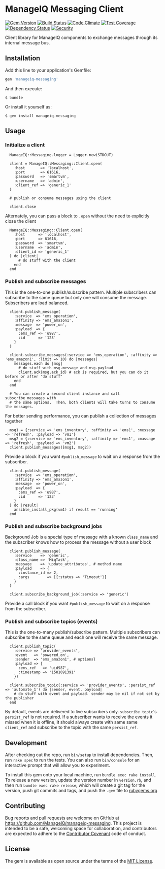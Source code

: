 # ManageIQ Messaging Client

[![Gem Version](https://badge.fury.io/rb/manageiq-messaging.svg)](http://badge.fury.io/rb/manageiq-messaging)
[![Build Status](https://travis-ci.org/ManageIQ/manageiq-messaging.svg)](https://travis-ci.org/ManageIQ/manageiq-messaging)
[![Code Climate](https://codeclimate.com/github/ManageIQ/manageiq-messaging.svg)](https://codeclimate.com/github/ManageIQ/manageiq-messaging)
[![Test Coverage](https://codeclimate.com/github/ManageIQ/manageiq-messaging/badges/coverage.svg)](https://codeclimate.com/github/ManageIQ/manageiq-messaging/coverage)
[![Dependency Status](https://gemnasium.com/ManageIQ/manageiq-messaging.svg)](https://gemnasium.com/ManageIQ/manageiq-messaging)
[![Security](https://hakiri.io/github/ManageIQ/manageiq-messaging/master.svg)](https://hakiri.io/github/ManageIQ/manageiq-messaging/master)

Client library for ManageIQ components to exchange messages through its internal message bus.

## Installation

Add this line to your application's Gemfile:

```ruby
gem 'manageiq-messaging'
```

And then execute:

    $ bundle

Or install it yourself as:

    $ gem install manageiq-messaging

## Usage

### Initialize a client

```
  ManageIQ::Messaging.logger = Logger.new(STDOUT)

  client = ManageIQ::Messaging::Client.open(
    :host       => 'localhost',
    :port       => 61616,
    :password   => 'smartvm',
    :username   => 'admin',
    :client_ref => 'generic_1'
  )

  # publish or consume messages using the client

  client.close
```

Alternately, you can pass a block to `.open` without the need to explicitly close the client

```
  ManageIQ::Messaging::Client.open(
    :host      => 'localhost',
    :port      => 61616,
    :password  => 'smartvm',
    :username  => 'admin',
    :client_id => 'generic_1'
  ) do |client|
      # do stuff with the client
    end
  end
```

### Publish and subscribe messages

This is the one-to-one publish/subscribe pattern. Multiple subscribers can subscribe to the same queue but only one will consume the message. Subscribers are load balanced.

```
  client.publish_message(
    :service  => 'ems_operation',
    :affinity => 'ems_amazon1',
    :message  => 'power_on',
    :payload  => {
      :ems_ref => 'u987',
      :id      => '123'
    }
  )

  client.subscribe_messages(:service => 'ems_operation', :affinity => 'ems_amazon1', :limit => 10) do |messages|
    messages.each do |msg|
      # do stuff with msg.message and msg.payload
      client.ack(msg.ack_id) # ack is required, but you can do it before or after "do stuff"
    end
  end

  # You can create a second client instance and call subscribe_messages with
  # the same options.  Then, both clients will take turns to consume the messages.
```

For better sending performance, you can publish a collection of messages together

```
  msg1 = {:service => 'ems_inventory', :affinity => 'ems1', :message => 'refresh', :payload => 'vm1'}
  msg2 = {:service => 'ems_inventory', :affinity => 'ems1', :massage => 'refresh', :payload => 'vm2')
  client.publish_messages([msg1, msg2])
```

Provide a block if you want `#publish_message` to wait on a response from the subscriber.

```
  client.publish_message(
    :service  => 'ems_operation',
    :affinity => 'ems_amazon1',
    :message  => 'power_on',
    :payload  => {
      :ems_ref => 'u987',
      :id      => '123'
    }
  ) do |result|
    ansible_install_pkg(vm1) if result == 'running'
  end
```

### Publish and subscribe background jobs

Background Job is a special type of message with a known `class_name` and the subscriber knows how to process the message without a user block

```
  client.publish_message(
    :service    => 'generic',
    :class_name => 'MiqTask',
    :message    => 'update_attributes', # method name
    :payload    => {
      :instance_id => 2,
      :args        => [{:status => 'Timeout'}]
    }
  )

  client.subscribe_background_job(:service => 'generic')
```

Provide a call block if you want `#publish_message` to wait on a response from the subscriber.

### Publish and subscribe topics (events)

This is the one-to-many publish/subscribe pattern. Multiple subscribers can subscribe to the same queue and each one will receive the same message.

```
  client.publish_topic(
    :service => 'provider_events',
    :event   => 'powered_on',
    :sender  => 'ems_amazon1', # optional
    :payload => {
      :ems_ref   => 'uid987',
      :timestamp => '1501091391'
    })

  client.subscribe_topic(:service => 'provider_events', :persist_ref => 'automate_1') do |sender, event, payload|
    # do stuff with event and payload. sender may be nil if not set by the publisher
  end
```

By default, events are delivered to live subscribers only. `subscribe_topic`'s `persist_ref` is not required. If a subscriber wants to receive the events it missed when it is offline, it should always create with same same `client_ref` and subscribe to the topic with the same `persist_ref`.

## Development

After checking out the repo, run `bin/setup` to install dependencies. Then, run `rake spec` to run the tests. You can also run `bin/console` for an interactive prompt that will allow you to experiment.

To install this gem onto your local machine, run `bundle exec rake install`. To release a new version, update the version number in `version.rb`, and then run `bundle exec rake release`, which will create a git tag for the version, push git commits and tags, and push the `.gem` file to [rubygems.org](https://rubygems.org).

## Contributing

Bug reports and pull requests are welcome on GitHub at https://github.com/ManageIQ/manageiq-messaging. This project is intended to be a safe, welcoming space for collaboration, and contributors are expected to adhere to the [Contributor Covenant](http://contributor-covenant.org) code of conduct.

## License

The gem is available as open source under the terms of the [MIT License](http://opensource.org/licenses/MIT).

